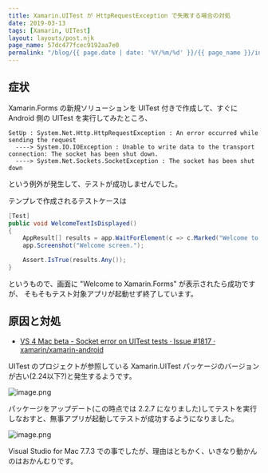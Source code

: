 ```yaml
---
title: Xamarin.UITest が HttpRequestException で失敗する場合の対処
date: 2019-03-13
tags: [Xamarin, UITest]
layout: layouts/post.njk
page_name: 57dc477fcec9192aa7e0
permalink: "/blog/{{ page.date | date: '%Y/%m/%d' }}/{{ page_name }}/index.html"
---
```

## 症状

Xamarin.Forms の新規ソリューションを UITest 付きで作成して、すぐに Android 側の UITest を実行してみたところ、
<!--more-->

```
SetUp : System.Net.Http.HttpRequestException : An error occurred while sending the request
  ----> System.IO.IOException : Unable to write data to the transport connection: The socket has been shut down.
  ----> System.Net.Sockets.SocketException : The socket has been shut down
```

という例外が発生して、テストが成功しませんでした。

テンプレで作成されるテストケースは

```csharp
[Test]
public void WelcomeTextIsDisplayed()
{
    AppResult[] results = app.WaitForElement(c => c.Marked("Welcome to Xamarin.Forms!"));
    app.Screenshot("Welcome screen.");

    Assert.IsTrue(results.Any());
}
```

というもので、画面に "Welcome to Xamarin.Forms" が表示されたら成功ですが、
そもそもテスト対象アプリが起動せず終了しています。

## 原因と対処

* [VS 4 Mac beta - Socket error on UITest tests · Issue #1817 · xamarin/xamarin-android](https://github.com/xamarin/xamarin-android/issues/1817)

UITest のプロジェクトが参照している Xamarin.UITest パッケージのバージョンが古い(2.24以下?)と発生するようです。

![image.png](https://qiita-image-store.s3.amazonaws.com/0/8227/024bc5c7-2ad4-2258-e06b-1fc5a4aa85ec.png)

パッケージをアップデート(この時点では 2.2.7 になりました)してテストを実行しなおすと、無事アプリが起動してテストが成功するようになりました。

![image.png](https://qiita-image-store.s3.amazonaws.com/0/8227/9bf64824-8c99-0aed-d08e-baab4c2fe9eb.png)

Visual Studio for Mac 7.7.3 での事でしたが、理由はともかく、いきなり動かんのはおかんむりです。
